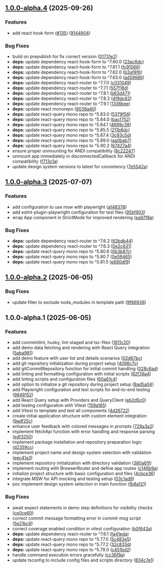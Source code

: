 ## [1.0.0-alpha.4](https://github.com/samuel-gomez/starter-design-system/compare/v1.0.0-alpha.3...v1.0.0-alpha.4) (2025-09-26)

### Features

* add react hook form ([#135](https://github.com/samuel-gomez/starter-design-system/issues/135)) ([9144904](https://github.com/samuel-gomez/starter-design-system/commit/91449046dfef2c6fcec5ee80b712d0288bea543f))

### Bug Fixes

* build on prepublish for fix correct version ([01731e2](https://github.com/samuel-gomez/starter-design-system/commit/01731e246ecc00a2596bf271ba46ad3daeede140))
* **deps:** update dependency react-hook-form to ^7.60.0 ([23ac6dc](https://github.com/samuel-gomez/starter-design-system/commit/23ac6dc9e50c52a18839bcb2a9138dfe9497e977))
* **deps:** update dependency react-hook-form to ^7.61.1 ([fc91066](https://github.com/samuel-gomez/starter-design-system/commit/fc91066a7209da8a010a2802c75c687cb9e8fb76))
* **deps:** update dependency react-hook-form to ^7.62.0 ([b3af8f6](https://github.com/samuel-gomez/starter-design-system/commit/b3af8f6bf438ea2edc32019db11f3eae6fd782ed))
* **deps:** update dependency react-hook-form to ^7.63.0 ([ad59686](https://github.com/samuel-gomez/starter-design-system/commit/ad59686af8d4b994353d8407e9b6c55cb8d8737a))
* **deps:** update dependency react-router to ^7.7.0 ([c031049](https://github.com/samuel-gomez/starter-design-system/commit/c031049ec25fb607df116e488ffcee64bc3b0b79))
* **deps:** update dependency react-router to ^7.7.1 ([557f18d](https://github.com/samuel-gomez/starter-design-system/commit/557f18d7bfdf9c6c253e65c124cf9e51232095fa))
* **deps:** update dependency react-router to ^7.8.1 ([b83d471](https://github.com/samuel-gomez/starter-design-system/commit/b83d47144d578a0be27b9a8db091c915643139d3))
* **deps:** update dependency react-router to ^7.8.2 ([4f9dc62](https://github.com/samuel-gomez/starter-design-system/commit/4f9dc628d8cf82e6e45dd2768e35ec98873bdf54))
* **deps:** update dependency react-router to ^7.9.1 ([1336bee](https://github.com/samuel-gomez/starter-design-system/commit/1336beee9f42aaba18c12289dfec64f0a6a814ea))
* **deps:** update react monorepo ([9038a40](https://github.com/samuel-gomez/starter-design-system/commit/9038a40d263fc9253ed0ca21623e17d8933e650f))
* **deps:** update react-query mono repo to ^5.83.0 ([5379f56](https://github.com/samuel-gomez/starter-design-system/commit/5379f568abdc793ba058ad364fccf3a089483fac))
* **deps:** update react-query mono repo to ^5.84.0 ([bacf752](https://github.com/samuel-gomez/starter-design-system/commit/bacf7523c6fba70b47cce7c132af3f14698d8227))
* **deps:** update react-query mono repo to ^5.84.1 ([4699c38](https://github.com/samuel-gomez/starter-design-system/commit/4699c3865964508096ec84b66f8161d993e02c6b))
* **deps:** update react-query mono repo to ^5.85.5 ([211b8dc](https://github.com/samuel-gomez/starter-design-system/commit/211b8dcb547f751ef1bfb869b2be5db4ac746279))
* **deps:** update react-query mono repo to ^5.87.4 ([3c93c5d](https://github.com/samuel-gomez/starter-design-system/commit/3c93c5d77830239e1be781c2b9cd659e977ca7e7))
* **deps:** update react-query mono repo to ^5.89.0 ([aa0bab7](https://github.com/samuel-gomez/starter-design-system/commit/aa0bab7a43c86cc6a65f8ace726ba7f7744679c5))
* **deps:** update react-query mono repo to ^5.90.2 ([67427a4](https://github.com/samuel-gomez/starter-design-system/commit/67427a429865384434cd757374ab1d2b9949c1f8))
* ensure proper unmounting for ANDI compatibility ([8c22247](https://github.com/samuel-gomez/starter-design-system/commit/8c2224787558bdcc4a5b7577a2b97724072d41c0))
* unmount app immediately in disconnectedCallback for ANDI compatibility ([f713c1a](https://github.com/samuel-gomez/starter-design-system/commit/f713c1a84cd7b4a047f1c94953379ed5bacd8a3c))
* update design system versions to latest for consistency ([7e5542a](https://github.com/samuel-gomez/starter-design-system/commit/7e5542a2aa08a3b6c59456ffb57ae3977ba49e22))

## [1.0.0-alpha.3](https://github.com/samuel-gomez/starter-design-system/compare/v1.0.0-alpha.2...v1.0.0-alpha.3) (2025-07-07)

### Features

* add configuration to use msw with playwright ([a148378](https://github.com/samuel-gomez/starter-design-system/commit/a1483786d34bff9067b00f0cbe8ad521c44cc599))
* add eslint-plugin-playwright configuration for test files ([95bf903](https://github.com/samuel-gomez/starter-design-system/commit/95bf903810dcc3ba155616e117e252ad0ab006e8))
* wrap App component in StrictMode for improved rendering ([ea97f8a](https://github.com/samuel-gomez/starter-design-system/commit/ea97f8aec3c983893fc883ae563070648ab62aca))

### Bug Fixes

* **deps:** update dependency react-router to ^7.6.2 ([63bdb44](https://github.com/samuel-gomez/starter-design-system/commit/63bdb44df21601c59cc57a25a3a7e91ed0878856))
* **deps:** update dependency react-router to ^7.6.3 ([0e2c631](https://github.com/samuel-gomez/starter-design-system/commit/0e2c6318183d5f51e365b5f34917f8778cf90767))
* **deps:** update react-query mono repo to ^5.80.6 ([0b3b87c](https://github.com/samuel-gomez/starter-design-system/commit/0b3b87c18e422c5de7f72887048c11658851b3d6))
* **deps:** update react-query mono repo to ^5.80.7 ([0e59465](https://github.com/samuel-gomez/starter-design-system/commit/0e59465014e90adf8b2f55f5db304953345623d8))
* **deps:** update react-query mono repo to ^5.81.5 ([e680df9](https://github.com/samuel-gomez/starter-design-system/commit/e680df98a21b8a9252250c4cbc5c9d9fb76f9b78))

## [1.0.0-alpha.2](https://github.com/samuel-gomez/starter-design-system/compare/v1.0.0-alpha.1...v1.0.0-alpha.2) (2025-06-05)

### Bug Fixes

* update filter to exclude node_modules in template path ([9f66938](https://github.com/samuel-gomez/starter-design-system/commit/9f66938e8086017ae6edeba13586ab32c95e8611))

## 1.0.0-alpha.1 (2025-06-05)

### Features

* add commintlint, husky, lint-staged and tsc-files ([1811c20](https://github.com/samuel-gomez/starter-design-system/commit/1811c204d5267f894b4a9340a11c79aef94de660))
* add demo data fetching and rendering with React Query integration ([5aba981](https://github.com/samuel-gomez/starter-design-system/commit/5aba9814d3b205b0e612bbb7bd31fb81c41d15af))
* add demo feature with user list and details scenarios ([02d67bc](https://github.com/samuel-gomez/starter-design-system/commit/02d67bc97cd1b108658e08618c5310b6e0bb1399))
* add git repository initialization during project setup ([4096c7c](https://github.com/samuel-gomez/starter-design-system/commit/4096c7cba8388a9becaf0e71c9fd89f193046cfb))
* add gitCommitRepository function for initial commit handling ([028c6ad](https://github.com/samuel-gomez/starter-design-system/commit/028c6ade53494e97580382b3618fa71208bd18f1))
* add linting and formatting configuration with initial scripts ([82f39a4](https://github.com/samuel-gomez/starter-design-system/commit/82f39a4bc00f2482b98e12c10b14b4606f9f454d))
* add linting scripts and configuration files ([60a61c4](https://github.com/samuel-gomez/starter-design-system/commit/60a61c413eb89b92341724cd336ae62af54fb5a1))
* add option to initialize a git repository during project setup ([8ad5a04](https://github.com/samuel-gomez/starter-design-system/commit/8ad5a04d8cb87f755398cd0aaf2ad07b6a413660))
* add Playwright configuration and test scripts for end-to-end testing ([9849152](https://github.com/samuel-gomez/starter-design-system/commit/984915278a1804eb9091fe43bdb1ce3acddb6ca9))
* add React Query setup with Providers and QueryClient ([eb2d5c0](https://github.com/samuel-gomez/starter-design-system/commit/eb2d5c0fbfcda1b46336180bc5195d4101874a2d))
* add testing configuration with Vitest ([159a165](https://github.com/samuel-gomez/starter-design-system/commit/159a165019a443d17514f05891aa55c641a5486d))
* add Vitest to template and test all components ([4d26722](https://github.com/samuel-gomez/starter-design-system/commit/4d26722c2cffa9e664ecb8c8402353ce04cb8c7c))
* create initial application structure with custom element integration ([9adf25c](https://github.com/samuel-gomez/starter-design-system/commit/9adf25c0cdf1163a7543cd9dda212df8a204e681))
* enhance user feedback with colored messages in prompts ([729a3a2](https://github.com/samuel-gomez/starter-design-system/commit/729a3a222f08137fbeccc37ed3dfcfc3255eb725))
* implement fetchApi function with error handling and response parsing ([edf3250](https://github.com/samuel-gomez/starter-design-system/commit/edf325080f9e0068ce9e0f2938bf2fa4a235117f))
* implement package installation and repository preparation logic ([d2359cc](https://github.com/samuel-gomez/starter-design-system/commit/d2359ccc98a44d1d7c5a063a97bb3a1460faaec4))
* implement project name and design system selection with validation ([eec41a3](https://github.com/samuel-gomez/starter-design-system/commit/eec41a394c88f956012a5718749b5fbc89c18807))
* implement repository initialization with directory validation ([380a61f](https://github.com/samuel-gomez/starter-design-system/commit/380a61fdba2eb6081b5b17ad5ed2c518f6faf98d))
* implement routing with BrowserRouter and define app routes ([c146b9a](https://github.com/samuel-gomez/starter-design-system/commit/c146b9a226d5e8fc457eeec696193df0a38306dc))
* initialize project structure with basic configuration and files ([4cbce36](https://github.com/samuel-gomez/starter-design-system/commit/4cbce3631f030a34108f817765d49de8dfef320f))
* integrate MSW for API mocking and testing setup ([03c1ad9](https://github.com/samuel-gomez/starter-design-system/commit/03c1ad92ff7ceedf7f378b5a52a9ad50085a5eaa))
* poc implement design system selection in main function ([fb8a121](https://github.com/samuel-gomez/starter-design-system/commit/fb8a1213ac828e1debc111c6eed4582c20c40d48))

### Bug Fixes

* await expect statements in demo step definitions for visibility checks ([ce0ce60](https://github.com/samuel-gomez/starter-design-system/commit/ce0ce60a85e92803d9dd44f707ad30e1dd79386f))
* correct commit message formatting error in commit-msg script ([5e21bc8](https://github.com/samuel-gomez/starter-design-system/commit/5e21bc8437d36bc5518273cae7b7881e20525c06))
* correct coverage enabled condition in vitest configuration ([b0f643a](https://github.com/samuel-gomez/starter-design-system/commit/b0f643a2bdd99621b586dcdd098e0dcf4acd3461))
* **deps:** update dependency react-router to ^7.6.1 ([fa41eda](https://github.com/samuel-gomez/starter-design-system/commit/fa41edabbf62a7d300fbbf1fa6e53c5cf835d0fa))
* **deps:** update react-query mono repo to ^5.77.0 ([5c483e5](https://github.com/samuel-gomez/starter-design-system/commit/5c483e58374bdf303dc958dcc0a0d07d5316de64))
* **deps:** update react-query mono repo to ^5.77.2 ([32c833d](https://github.com/samuel-gomez/starter-design-system/commit/32c833d494745e06500acf5c27cb1f227ccfc494))
* **deps:** update react-query mono repo to ^5.79.0 ([c451bd2](https://github.com/samuel-gomez/starter-design-system/commit/c451bd2dd9905c666f3ac6c8f4671a8fe4f0f413))
* handle command execution errors gracefully ([cc36f9a](https://github.com/samuel-gomez/starter-design-system/commit/cc36f9ae931fb6373950bd965f3caf2c5def000e))
* update tsconfig to include config files and scripts directory ([834c7e1](https://github.com/samuel-gomez/starter-design-system/commit/834c7e1a58030e42d671a6147f8f60a025fd0104))
